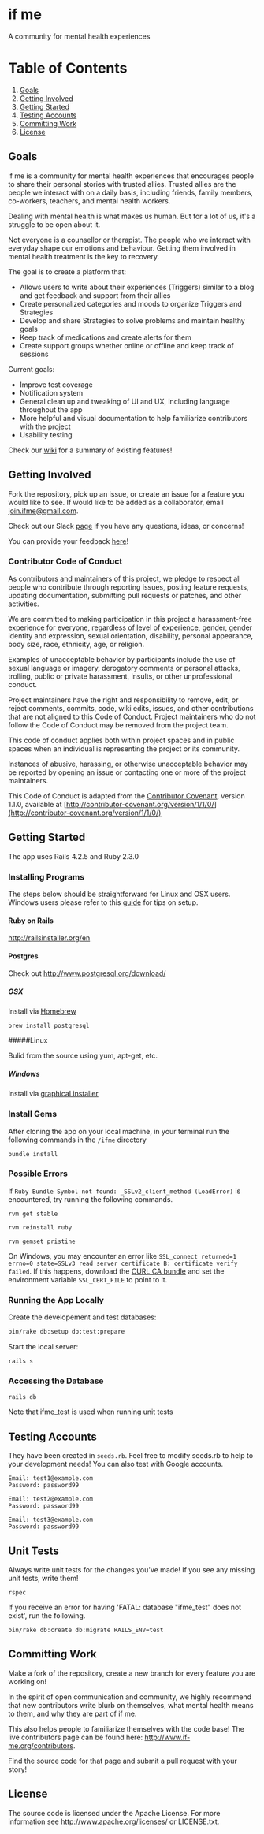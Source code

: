 if me
=====

A community for mental health experiences

# Table of Contents
1. [Goals](#goals)
2. [Getting Involved](#getting-involved)
3. [Getting Started](#getting-started)
4. [Testing Accounts](#testing-accounts)
5. [Committing Work](#committing-work)
6. [License](#license)

Goals
-----

if me is a community for mental health experiences that encourages people to share their personal stories with trusted allies. Trusted allies are the people we interact with on a daily basis, including friends, family members, co-workers, teachers, and mental health workers.

Dealing with mental health is what makes us human. But for a lot of us, it's a struggle to be open about it.

Not everyone is a counsellor or therapist. The people who we interact with everyday shape our emotions and behaviour. Getting them involved in mental health treatment is the key to recovery.

The goal is to create a platform that:

* Allows users to write about their experiences (Triggers) similar to a blog and get feedback and support from their allies
* Create personalized categories and moods to organize Triggers and Strategies
* Develop and share Strategies to solve problems and maintain healthy goals
* Keep track of medications and create alerts for them
* Create support groups whether online or offline and keep track of sessions

Current goals:

* Improve test coverage
* Notification system
* General clean up and tweaking of UI and UX, including language throughout the app
* More helpful and visual documentation to help familiarize contributors with the project
* Usability testing

Check our [wiki](https://github.com/julianguyen/ifme/wiki) for a summary of existing features!

Getting Involved
---------------

Fork the repository, pick up an issue, or create an issue for a feature you would like to see. If would like to be added as a collaborator, email join.ifme@gmail.com.

Check out our Slack [page](https://ifme.slack.com) if you have any questions, ideas, or concerns!

You can provide your feedback [here](http://goo.gl/forms/8EqoJDDiXY)!

### Contributor Code of Conduct

As contributors and maintainers of this project, we pledge to respect all people who contribute through reporting issues, posting feature requests, updating documentation, submitting pull requests or patches, and other activities.

We are committed to making participation in this project a harassment-free experience for everyone, regardless of level of experience, gender, gender identity and expression, sexual orientation, disability, personal appearance, body size, race, ethnicity, age, or religion.

Examples of unacceptable behavior by participants include the use of sexual language or imagery, derogatory comments or personal attacks, trolling, public or private harassment, insults, or other unprofessional conduct.

Project maintainers have the right and responsibility to remove, edit, or reject comments, commits, code, wiki edits, issues, and other contributions that are not aligned to this Code of Conduct. Project maintainers who do not follow the Code of Conduct may be removed from the project team.

This code of conduct applies both within project spaces and in public spaces when an individual is representing the project or its community.

Instances of abusive, harassing, or otherwise unacceptable behavior may be reported by opening an issue or contacting one or more of the project maintainers.

This Code of Conduct is adapted from the [Contributor Covenant](http://contributor-covenant.org), version 1.1.0, available at [http://contributor-covenant.org/version/1/1/0/](http://contributor-covenant.org/version/1/1/0/)

Getting Started
---------------

The app uses Rails 4.2.5 and Ruby 2.3.0

### Installing Programs

The steps below should be straightforward for Linux and OSX users. Windows users please refer to this [guide](https://gist.github.com/KelseyDH/11198922) for tips on setup.

#### Ruby on Rails
http://railsinstaller.org/en

#### Postgres

Check out http://www.postgresql.org/download/

##### OSX

Install via [Homebrew](http://brew.sh/)

`brew install postgresql`

#####Linux

Bulid from the source using yum, apt-get, etc.

##### Windows

Install via [graphical installer](http://www.postgresql.org/download/windows/)

### Install Gems

After cloning the app on your local machine, in your terminal run the following commands in the `/ifme` directory

```
bundle install
```

### Possible Errors

If `Ruby Bundle Symbol not found: _SSLv2_client_method (LoadError)` is encountered, try running the following commands.

```
rvm get stable
```

```
rvm reinstall ruby
```

```
rvm gemset pristine
```

On Windows, you may encounter an error like `SSL_connect returned=1 errno=0 state=SSLv3 read server certificate B: certificate verify failed`.  If this happens, download the [CURL CA bundle](http://curl.haxx.se/ca/cacert.pem) and set the environment variable `SSL_CERT_FILE` to point to it.

### Running the App Locally

Create the developement and test databases:

```bash
bin/rake db:setup db:test:prepare
```

Start the local server:
```
rails s
```

### Accessing the Database

```
rails db
```

Note that ifme_test is used when running unit tests

Testing Accounts
-----------------

They have been created in `seeds.rb`. Feel free to modify seeds.rb to help to your development needs! You can also test with Google accounts.

```
Email: test1@example.com
Password: password99
```

```
Email: test2@example.com
Password: password99
```

```
Email: test3@example.com
Password: password99
```

Unit Tests
------------

Always write unit tests for the changes you've made! If you see any missing unit tests, write them!

```
rspec
```

If you receive an error for having 'FATAL:  database "ifme_test" does not exist', run the following.
```
bin/rake db:create db:migrate RAILS_ENV=test
```

Committing Work
----------------

Make a fork of the repository, create a new branch for every feature you are working on!

In the spirit of open communication and community, we highly recommend that new contributors write blurb on themselves, what mental health means to them, and why they are part of if me.

This also helps people to familiarize themselves with the code base! The live contributors page can be found here: http://www.if-me.org/contributors.

Find the source code for that page and submit a pull request with your story!

License
-------

The source code is licensed under the Apache License. For more information see http://www.apache.org/licenses/ or LICENSE.txt.


